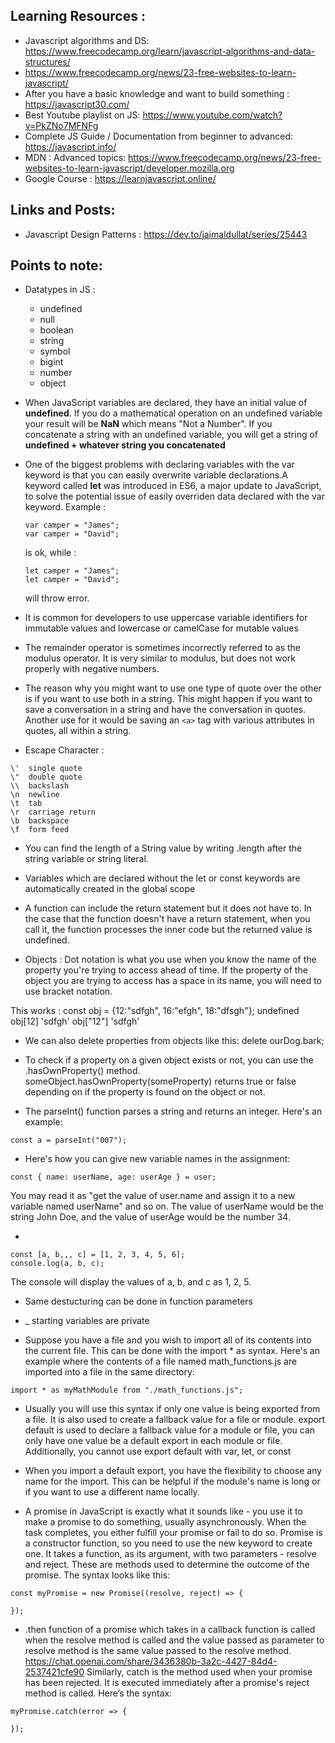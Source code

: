 ## Learning Resources : 
- Javascript algorithms and DS:
  https://www.freecodecamp.org/learn/javascript-algorithms-and-data-structures/
- https://www.freecodecamp.org/news/23-free-websites-to-learn-javascript/
- After you have a basic knowledge and want to build something :
  https://javascript30.com/
- Best Youtube playlist on JS:
  https://www.youtube.com/watch?v=PkZNo7MFNFg
- Complete JS Guide / Documentation from beginner to advanced: 
  https://javascript.info/
- MDN : Advanced topics: 
  https://www.freecodecamp.org/news/23-free-websites-to-learn-javascript/developer.mozilla.org
- Google Course :
  https://learnjavascript.online/

## Links and Posts:
- Javascript Design Patterns :
  https://dev.to/jaimaldullat/series/25443

## Points to note: 

- Datatypes in JS :
  * undefined
  * null
  * boolean
  * string
  * symbol
  * bigint
  * number
  * object

- When JavaScript variables are declared, they have an initial value of **undefined**. 
  If you do a mathematical operation on an undefined variable your result will be **NaN** which means "Not a Number". 
  If you concatenate a string with an undefined variable, you will get a string of **undefined + whatever string you concatenated**

- One of the biggest problems with declaring variables with the var keyword is that you can easily overwrite variable declarations.A keyword called **let** was introduced in ES6, a major update to JavaScript,
  to solve the potential issue of easily overriden data declared with the var keyword. 
  Example : 
  ```
  var camper = "James";
  var camper = "David";
  ```
  is ok, while :
  ```
  let camper = "James";
  let camper = "David";
  ```
  will throw error.

-  It is common for developers to use uppercase variable identifiers for immutable values and lowercase or camelCase for mutable values

- The remainder operator is sometimes incorrectly referred to as the modulus operator. It is very similar to modulus, but does not work properly with negative numbers.

- The reason why you might want to use one type of quote over the other is if you want to use both in a string. This might happen if you want to save a conversation in a string and have the conversation in quotes. Another use for it would be saving an ```<a>``` tag with various attributes in quotes, all within a string.

- Escape Character : 
```
\'  single quote
\"  double quote
\\  backslash
\n  newline
\t  tab
\r  carriage return
\b  backspace
\f  form feed
```

- You can find the length of a String value by writing .length after the string variable or string literal.

- Variables which are declared without the let or const keywords are automatically created in the global scope

- A function can include the return statement but it does not have to. In the case that the function doesn't have a return statement, when you call it, the function processes the inner code but the returned value is undefined.

- Objects : Dot notation is what you use when you know the name of the property you're trying to access ahead of time.
  If the property of the object you are trying to access has a space in its name, you will need to use bracket notation.

This works : 
const obj = {12:"sdfgh", 16:"efgh", 18:"dfsgh"};
undefined
obj[12]
'sdfgh'
obj["12"]
'sdfgh'

- We can also delete properties from objects like this: delete ourDog.bark;
- To check if a property on a given object exists or not, you can use the .hasOwnProperty() method. someObject.hasOwnProperty(someProperty) returns true or false depending on if the property is found on the object or not.


- The parseInt() function parses a string and returns an integer. Here's an example:
```
const a = parseInt("007");
```

- Here's how you can give new variable names in the assignment:
```
const { name: userName, age: userAge } = user;
```
You may read it as "get the value of user.name and assign it to a new variable named userName" and so on. The value of userName would be the string John Doe, and the value of userAge would be the number 34.

- 
```
const [a, b,,, c] = [1, 2, 3, 4, 5, 6];
console.log(a, b, c);
```
The console will display the values of a, b, and c as 1, 2, 5.

- Same destucturing can be done in function parameters

- _ starting variables are private 

- Suppose you have a file and you wish to import all of its contents into the current file. This can be done with the import * as syntax. Here's an example where the contents of a file named math_functions.js are imported into a file in the same directory:
```
import * as myMathModule from "./math_functions.js";
```

- Usually you will use this syntax if only one value is being exported from a file. It is also used to create a fallback value for a file or module. export default is used to declare a fallback value for a module or file, you can only have one value be a default export in each module or file. Additionally, you cannot use export default with var, let, or const

- When you import a default export, you have the flexibility to choose any name for the import. This can be helpful if the module's name is long or if you want to use a different name locally.

- A promise in JavaScript is exactly what it sounds like - you use it to make a promise to do something, usually asynchronously. When the task completes, you either fulfill your promise or fail to do so. Promise is a constructor function, so you need to use the new keyword to create one. It takes a function, as its argument, with two parameters - resolve and reject. These are methods used to determine the outcome of the promise. The syntax looks like this:
```
const myPromise = new Promise((resolve, reject) => {

});
```

- .then function of a promise which takes in a callback function is called when the resolve method is called and the value passed as parameter to resolve method is the same value passed to the resolve method. 
https://chat.openai.com/share/3436380b-3a2c-4427-84d4-2537421cfe90
Similarly, catch is the method used when your promise has been rejected. It is executed immediately after a promise's reject method is called. Here’s the syntax:
```
myPromise.catch(error => {
  
});
```
